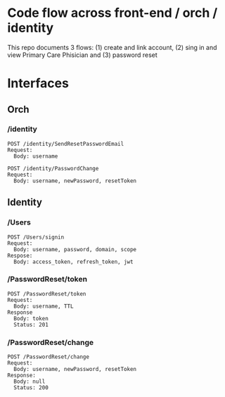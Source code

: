 # Code flow across front-end / orch / identity

This repo documents 3 flows: (1) create and link account, (2) sing in and view Primary Care Phisician and (3) password reset


# Interfaces

## Orch

### /identity

```
POST /identity/SendResetPasswordEmail
Request:
  Body: username
```

```
POST /identity/PasswordChange
Request:
  Body: username, newPassword, resetToken
```

## Identity

### /Users

```
POST /Users/signin
Request:
  Body: username, password, domain, scope
Respose:
  Body: access_token, refresh_token, jwt
```

### /PasswordReset/token

```
POST /PasswordReset/token
Request:
  Body: username, TTL
Response
  Body: token
  Status: 201
```

### /PasswordReset/change

```
POST /PasswordReset/change
Request:
  Body: username, newPassword, resetToken
Response:
  Body: null
  Status: 200
```
